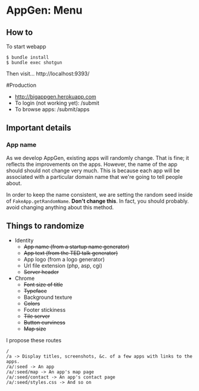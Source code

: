 AppGen: Menu
===
## How to
To start webapp
```
$ bundle install
$ bundle exec shotgun
```

Then visit...
http://localhost:9393/

#Production
  * http://bigappgen.herokuapp.com
  * To login (not working yet): /submit
  * To browse apps: /submit/apps


## Important details

### App name
As we develop AppGen, existing apps will randomly change. That is fine; it
reflects the improvements on the apps. However, the name of the app should
should not change very much. This is because each app will be associated with
a particular domain name that we're going to tell people about.

In order to keep the name consistent, we are setting the random seed inside of
`FakeApp.getRandomName`. **Don't change this**. In fact, you should probably.
avoid changing anything about this method.

## Things to randomize

* Identity
  * ~~App name (from a startup name generator)~~
  * ~~App text (from the TED talk generator)~~
  * App logo (from a logo generator)
  * Url file extension (php, asp, cgi)
  * ~~Server header~~
* Chrome
  * ~~Font size of title~~
  * ~~Typeface~~
  * Background texture
  * ~~Colors~~
  * Footer stickiness
  * ~~Tile server~~
  * ~~Button curviness~~
  * ~~Map size~~

I propose these routes

    /
    /a -> Display titles, screenshots, &c. of a few apps with links to the apps.
    /a/:seed -> An app
    /a/:seed/map -> An app's map page
    /a/:seed/contact -> An app's contact page
    /a/:seed/styles.css -> And so on

